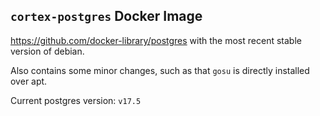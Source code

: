 ## `cortex-postgres` Docker Image

https://github.com/docker-library/postgres with the most recent stable version of debian.

Also contains some minor changes, such as that `gosu` is directly installed over apt.

Current postgres version: `v17.5`
